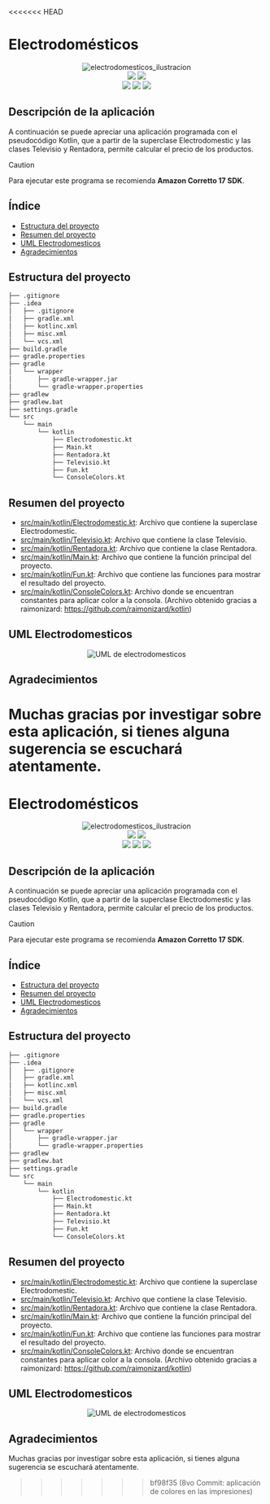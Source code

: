 <<<<<<< HEAD
# Electrodomésticos

<div align="center">
  <img src= "https://github.com/BipperTT/electrodomestics/assets/153605976/f29641dc-2920-4d95-bb10-5accfff8a088" alt= "electrodomesticos_ilustracion">

</div>

<div align="center">    
    <img src= https://img.shields.io/badge/IntelliJ_IDEA-000000.svg?style=for-the-badge&logo=intellij-idea&logoColor=white>
    <img src= https://img.shields.io/badge/Kotlin-0095D5?&style=for-the-badge&logo=kotlin&logoColor=white>
</div>

<div align="center">
    <img src= https://img.shields.io/github/repo-size/BipperTT/electrodomestics>
    <img src= https://img.shields.io/github/commit-activity/t/BipperTT/electrodomestics?color=green>
    <img src= https://img.shields.io/github/last-commit/BipperTT/electrodomestics/main?color=green>
</div>

## Descripción de la aplicación

A continuación se puede apreciar una aplicación programada con el pseudocódigo Kotlin, que a partir de la superclase Electrodomestic y las clases Televisio y Rentadora, permite calcular el precio de los productos.

> [!CAUTION]
> Para ejecutar este programa se recomienda **Amazon Corretto 17 SDK**.

## Índice

* [Estructura del proyecto](#estructura-del-proyecto)
* [Resumen del proyecto](#resumen-del-proyecto)
* [UML Electrodomesticos](#uml-electrodomesticos)
* [Agradecimientos](#agradecimientos)

## Estructura del proyecto

```bash
├── .gitignore
├── .idea
│   ├── .gitignore
│   ├── gradle.xml
│   ├── kotlinc.xml
│   ├── misc.xml
│   └── vcs.xml
├── build.gradle
├── gradle.properties
├── gradle
│   └── wrapper
│       ├── gradle-wrapper.jar
│       └── gradle-wrapper.properties
├── gradlew
├── gradlew.bat
├── settings.gradle
└── src
    └── main
        └── kotlin
            ├── Electrodomestic.kt
            ├── Main.kt
            ├── Rentadora.kt
            ├── Televisio.kt
            ├── Fun.kt
            └── ConsoleColors.kt
```
## Resumen del proyecto

- [src/main/kotlin/Electrodomestic.kt](src/main/kotlin/Electrodomestic.kt): Archivo que contiene la superclase Electrodomestic.
- [src/main/kotlin/Televisio.kt](src/main/kotlin/Televisio.kt): Archivo que contiene la clase Televisio.
- [src/main/kotlin/Rentadora.kt](src/main/kotlin/Rentadora.kt): Archivo que contiene la clase Rentadora.
- [src/main/kotlin/Main.kt](src/main/kotlin/Main.kt): Archivo que contiene la función principal del proyecto.
- [src/main/kotlin/Fun.kt](src/main/kotlin/Fun.kt): Archivo que contiene las funciones para mostrar el resultado del proyecto.
- [src/main/kotlin/ConsoleColors.kt](src/main/kotlin/ConsoleColors.kt): Archivo donde se encuentran constantes para aplicar color a la consola. (Archivo obtenido gracias a raimonizard: https://github.com/raimonizard/kotlin)

## UML Electrodomesticos

<div align="center">
<img alt="UML de electrodomesticos" src= "https://github.com/BipperTT/electrodomestics/assets/153605976/a3ded89c-50c4-4de5-b148-33bcf41d8b06"
>
</div>

## Agradecimientos

Muchas gracias por investigar sobre esta aplicación, si tienes alguna sugerencia se escuchará atentamente.
=======
# Electrodomésticos

<div align="center">
  <img src= "https://github.com/BipperTT/electrodomestics/assets/153605976/f29641dc-2920-4d95-bb10-5accfff8a088" alt= "electrodomesticos_ilustracion">

</div>

<div align="center">    
    <img src= https://img.shields.io/badge/IntelliJ_IDEA-000000.svg?style=for-the-badge&logo=intellij-idea&logoColor=white>
    <img src= https://img.shields.io/badge/Kotlin-0095D5?&style=for-the-badge&logo=kotlin&logoColor=white>
</div>

<div align="center">
    <img src= https://img.shields.io/github/repo-size/BipperTT/electrodomestics>
    <img src= https://img.shields.io/github/commit-activity/t/BipperTT/electrodomestics?color=green>
    <img src= https://img.shields.io/github/last-commit/BipperTT/electrodomestics/main?color=green>
</div>

## Descripción de la aplicación

A continuación se puede apreciar una aplicación programada con el pseudocódigo Kotlin, que a partir de la superclase Electrodomestic y las clases Televisio y Rentadora, permite calcular el precio de los productos.

> [!CAUTION]
> Para ejecutar este programa se recomienda **Amazon Corretto 17 SDK**.

## Índice

* [Estructura del proyecto](#estructura-del-proyecto)
* [Resumen del proyecto](#resumen-del-proyecto)
* [UML Electrodomesticos](#uml-electrodomesticos)
* [Agradecimientos](#agradecimientos)

## Estructura del proyecto

```bash
├── .gitignore
├── .idea
│   ├── .gitignore
│   ├── gradle.xml
│   ├── kotlinc.xml
│   ├── misc.xml
│   └── vcs.xml
├── build.gradle
├── gradle.properties
├── gradle
│   └── wrapper
│       ├── gradle-wrapper.jar
│       └── gradle-wrapper.properties
├── gradlew
├── gradlew.bat
├── settings.gradle
└── src
    └── main
        └── kotlin
            ├── Electrodomestic.kt
            ├── Main.kt
            ├── Rentadora.kt
            ├── Televisio.kt
            ├── Fun.kt
            └── ConsoleColors.kt
```
## Resumen del proyecto

- [src/main/kotlin/Electrodomestic.kt](src/main/kotlin/Electrodomestic.kt): Archivo que contiene la superclase Electrodomestic.
- [src/main/kotlin/Televisio.kt](src/main/kotlin/Televisio.kt): Archivo que contiene la clase Televisio.
- [src/main/kotlin/Rentadora.kt](src/main/kotlin/Rentadora.kt): Archivo que contiene la clase Rentadora.
- [src/main/kotlin/Main.kt](src/main/kotlin/Main.kt): Archivo que contiene la función principal del proyecto.
- [src/main/kotlin/Fun.kt](src/main/kotlin/Fun.kt): Archivo que contiene las funciones para mostrar el resultado del proyecto.
- [src/main/kotlin/ConsoleColors.kt](src/main/kotlin/ConsoleColors.kt): Archivo donde se encuentran constantes para aplicar color a la consola. (Archivo obtenido gracias a raimonizard: https://github.com/raimonizard/kotlin)

## UML Electrodomesticos

<div align="center">
<img alt="UML de electrodomesticos" src= "https://github.com/BipperTT/electrodomestics/assets/153605976/a3ded89c-50c4-4de5-b148-33bcf41d8b06"
>
</div>

## Agradecimientos

Muchas gracias por investigar sobre esta aplicación, si tienes alguna sugerencia se escuchará atentamente.
>>>>>>> bf98f35 (8vo Commit: aplicación de colores en las impresiones)
